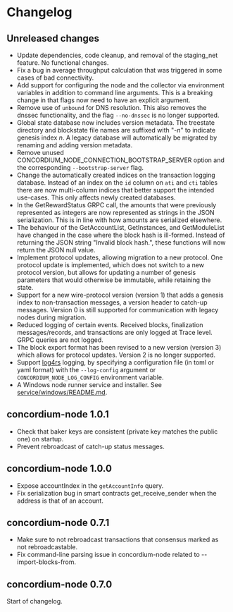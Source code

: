 # Changelog

## Unreleased changes

- Update dependencies, code cleanup, and removal of the staging_net feature. No functional changes.
- Fix a bug in average throughput calculation that was triggered in some cases
  of bad connectivity.
- Add support for configuring the node and the collector via environment
  variables in addition to command line arguments. This is a breaking change in
  that flags now need to have an explicit argument.
- Remove use of `unbound` for DNS resolution. This also removes the dnssec functionality, and the
  flag `--no-dnssec` is no longer supported.
- Global state database now includes version metadata. The treestate directory and blockstate file
  names are suffixed with "-*n*" to indicate genesis index *n*.
  A legacy database will automatically be migrated by renaming and adding version metadata.
- Remove unused CONCORDIUM_NODE_CONNECTION_BOOTSTRAP_SERVER option and the
  corresponding `--bootstrap-server` flag.
- Change the automatically created indices on the transaction logging database.
  Instead of an index on the `id` column on `ati` and `cti` tables there are now
  multi-column indices that better support the intended use-cases. This only
  affects newly created databases.
- In the GetRewardStatus GRPC call, the amounts that were previously represented as integers are now
  represented as strings in the JSON serialization. This is in line with how amounts are serialized
  elsewhere.
- The behaviour of the GetAccountList, GetInstances, and GetModuleList have changed in the case
  where the block hash is ill-formed. Instead of returning the JSON string "Invalid block hash.",
  these functions will now return the JSON null value.
- Implement protocol updates, allowing migration to a new protocol. One protocol update is
  implemented, which does not switch to a new protocol version, but allows for updating a number
  of genesis parameters that would otherwise be immutable, while retaining the state.
- Support for a new wire-protocol version (version 1) that adds a genesis index to non-transaction
  messages, a version header to catch-up messages. Version 0 is still supported for communication
  with legacy nodes during migration.
- Reduced logging of certain events. Received blocks, finalization messages/records, and
  transactions are only logged at Trace level. GRPC queries are not logged.
- The block export format has been revised to a new version (version 3) which allows for
  protocol updates. Version 2 is no longer supported.
- Support [log4rs](https://docs.rs/log4rs/1.0.0/log4rs/) logging, by specifying a configuration file
  (in toml or yaml format) with the `--log-config` argument or `CONCORDIUM_NODE_LOG_CONFIG`
  environment variable.
- A Windows node runner service and installer.
  See [service/windows/README.md](service/windows/README.md).

## concordium-node 1.0.1

- Check that baker keys are consistent (private key matches the public one) on startup.
- Prevent rebroadcast of catch-up status messages.

## concordium-node 1.0.0

- Expose accountIndex in the `getAccountInfo` query.
- Fix serialization bug in smart contracts get_receive_sender when the address
  is that of an account.

## concordium-node 0.7.1

- Make sure to not rebroadcast transactions that consensus marked as not
  rebroadcastable.
- Fix command-line parsing issue in concordium-node related to --import-blocks-from.

## concordium-node 0.7.0

Start of changelog.
